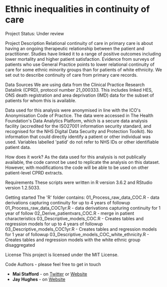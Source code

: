 # Ethnic inequalities in continuity of care

Project Status: Under review

Project Description
Relational continuity of care in primary care is about having an ongoing therapeutic relationship between the patient and practitioner. Studies have linked it to a range of positive outcomes including lower mortality and higher patient satisfaction. Evidence from surveys of patients who use General Practice points to lower relational continuity of care for some ethnic minority groups than for patients of white ethnicity. We set out to describe continuity of care from primary care records.

Data Sources
We are using data from the Clinical Practice Research Datalink (CPRD), protocol number 21_000333. This includes linked HES, ONS death registration and area deprivation (IMD) data for the subset of patients for whom this is available.

Data used for this analysis were anonymised in line with the ICO's Anonymisation Code of Practice. The data were accessed in The Health Foundation's Data Analytics Platform, which is a secure data analysis facility (accredited for the ISO27001 information security standard, and recognised for the NHS Digital Data Security and Protection Toolkit). No information that could directly identify a patient or other individual was used. Variables labelled 'patid' do not refer to NHS IDs or other identifiable patient data.

How does it work?
As the data used for this analysis is not publically available, the code cannot be used to replicate the analysis on this dataset. However, with modifications the code will be able to be used on other patient-level CPRD extracts.

Requirements
These scripts were written in R version 3.6.2 and RStudio version 1.2.5033.

Getting started
The 'R' folder contains:
01_Process_raw_data_COC.R - data derivations capturing continuity for up to 4 years of followup
01_Process_raw_data_COC1yr.R - data derivations capturing continuity for 1 year of follow
02_Derive_patientvars_COC.R - merge in patient characteristics
03_Descriptive_models_COC.R - Creates tables and regression models for up to 4 years of followup
03_Descriptive_models_COC1yr.R - Creates tables and regression models for 1 year of followup
03_Descriptive_models_COC_white_ethnicity.R - Creates tables and regression models with the white ethnic group disaggregated


License
This project is licensed under the MIT License.

Code Authors - please feel free to get in touch
* **Mai Stafford** - on [Twitter](https://twitter.com/stafford_xm) or [Website](https://www.health.org.uk/about-the-health-foundation/our-people/data-analytics-team/mai-stafford)
* **Jay Hughes** - on [Website](https://health.org.uk/about-the-health-foundation/our-people/data-analytics-team/jay-hughes)

